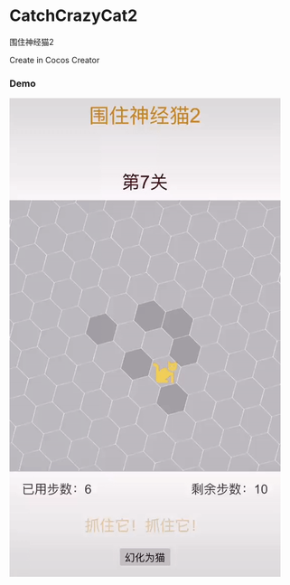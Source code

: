 # CatchCrazyCat2
围住神经猫2

Create in Cocos Creator

### Demo
![Catch Crazy Cat 2](https://github.com/XunMengWinter/CatchCrazyCat2/blob/main/demo/cat-crazy-cat2.gif?raw=true)

